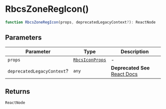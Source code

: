 # RbcsZoneRegIcon()

```ts
function RbcsZoneRegIcon(props, deprecatedLegacyContext?): ReactNode
```

## Parameters

| Parameter | Type | Description |
| ------ | ------ | ------ |
| `props` | [`RbcsIconProps`](../interfaces/RbcsIconProps.md) | - |
| `deprecatedLegacyContext`? | `any` | **Deprecated** **See** [React Docs](https://legacy.reactjs.org/docs/legacy-context.html#referencing-context-in-lifecycle-methods) |

## Returns

`ReactNode`

